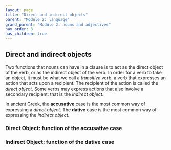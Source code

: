 ```yaml
---
layout: page
title: "Direct and indirect objects"
parent: "Module 2: language"
grand_parent: "Module 2: nouns and adjectives"
nav_order: 3
has_children: true
---
```


## Direct and indirect objects

Two functions that nouns can have in a clause is to act as the direct object of the verb, or as the indirect object of the verb. In order for a verb to take an object, it must be what we call a *transitive* verb, a verb that expresses an action that acts upon a recipient. The recipient of the action is called the *direct object*. Some verbs may express actions that also involve a secondary recipient: that is the *indirect object*. 

In ancient Greek, the **accusative** case is the most common way of expressing a *direct object*. The **dative** case is the most common way of expressing the *indirect object*.

### Direct Object: function of the accusative case




### Indirect Object: function of the dative case
